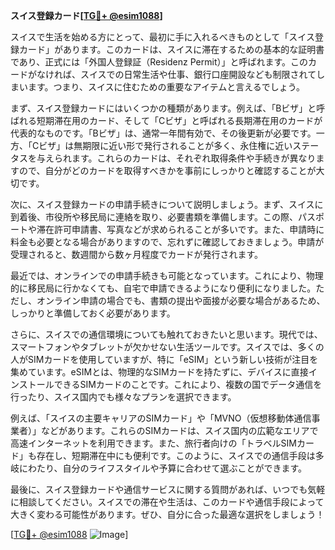 **スイス登録カード[[TG💪+ @esim1088](https://t.me/s/esim1088)]**

スイスで生活を始める方にとって、最初に手に入れるべきものとして「スイス登録カード」があります。このカードは、スイスに滞在するための基本的な証明書であり、正式には「外国人登録証（Residenz Permit）」と呼ばれます。このカードがなければ、スイスでの日常生活や仕事、銀行口座開設なども制限されてしまいます。つまり、スイスに住むための重要なアイテムと言えるでしょう。

まず、スイス登録カードにはいくつかの種類があります。例えば、「Bビザ」と呼ばれる短期滞在用のカード、そして「Cビザ」と呼ばれる長期滞在用のカードが代表的なものです。「Bビザ」は、通常一年間有効で、その後更新が必要です。一方、「Cビザ」は無期限に近い形で発行されることが多く、永住権に近いステータスを与えられます。これらのカードは、それぞれ取得条件や手続きが異なりますので、自分がどのカードを取得すべきかを事前にしっかりと確認することが大切です。

次に、スイス登録カードの申請手続きについて説明しましょう。まず、スイスに到着後、市役所や移民局に連絡を取り、必要書類を準備します。この際、パスポートや滞在許可申請書、写真などが求められることが多いです。また、申請時に料金も必要となる場合がありますので、忘れずに確認しておきましょう。申請が受理されると、数週間から数ヶ月程度でカードが発行されます。

最近では、オンラインでの申請手続きも可能となっています。これにより、物理的に移民局に行かなくても、自宅で申請できるようになり便利になりました。ただし、オンライン申請の場合でも、書類の提出や面接が必要な場合があるため、しっかりと準備しておく必要があります。

さらに、スイスでの通信環境についても触れておきたいと思います。現代では、スマートフォンやタブレットが欠かせない生活ツールです。スイスでは、多くの人がSIMカードを使用していますが、特に「eSIM」という新しい技術が注目を集めています。eSIMとは、物理的なSIMカードを持たずに、デバイスに直接インストールできるSIMカードのことです。これにより、複数の国でデータ通信を行ったり、スイス国内でも様々なプランを選択できます。

例えば、「スイスの主要キャリアのSIMカード」や「MVNO（仮想移動体通信事業者）」などがあります。これらのSIMカードは、スイス国内の広範なエリアで高速インターネットを利用できます。また、旅行者向けの「トラベルSIMカード」も存在し、短期滞在中にも便利です。このように、スイスでの通信手段は多岐にわたり、自分のライフスタイルや予算に合わせて選ぶことができます。

最後に、スイス登録カードや通信サービスに関する質問があれば、いつでも気軽に相談してください。スイスでの滞在や生活は、このカードや通信手段によって大きく変わる可能性があります。ぜひ、自分に合った最適な選択をしましょう！

[[TG💪+ @esim1088](https://t.me/s/esim1088) ![Image](https://i.postimg.cc/Y0z9fWf4/image.png)]